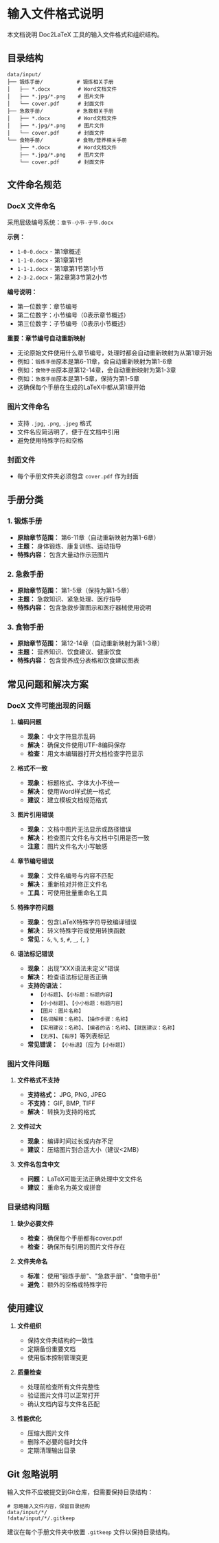 # 输入文件格式说明

本文档说明 Doc2LaTeX 工具的输入文件格式和组织结构。

## 目录结构

```
data/input/
├── 锻炼手册/           # 锻炼相关手册
│   ├── *.docx         # Word文档文件
│   ├── *.jpg/*.png    # 图片文件
│   └── cover.pdf      # 封面文件
├── 急救手册/           # 急救相关手册
│   ├── *.docx         # Word文档文件
│   ├── *.jpg/*.png    # 图片文件
│   └── cover.pdf      # 封面文件
└── 食物手册/           # 食物/营养相关手册
    ├── *.docx         # Word文档文件
    ├── *.jpg/*.png    # 图片文件
    └── cover.pdf      # 封面文件
```

## 文件命名规范

### DocX 文件命名
采用层级编号系统：`章节-小节-子节.docx`

**示例：**
- `1-0-0.docx` - 第1章概述
- `1-1-0.docx` - 第1章第1节
- `1-1-1.docx` - 第1章第1节第1小节
- `2-3-2.docx` - 第2章第3节第2小节

**编号说明：**
- 第一位数字：章节编号
- 第二位数字：小节编号（0表示章节概述）
- 第三位数字：子节编号（0表示小节概述）

**重要：章节编号自动重新映射**
- 无论原始文件使用什么章节编号，处理时都会自动重新映射为从第1章开始
- 例如：`锻炼手册`原本是第6-11章，会自动重新映射为第1-6章
- 例如：`食物手册`原本是第12-14章，会自动重新映射为第1-3章
- 例如：`急救手册`原本是第1-5章，保持为第1-5章
- 这确保每个手册在生成的LaTeX中都从第1章开始

### 图片文件命名
- 支持 `.jpg`, `.png`, `.jpeg` 格式
- 文件名应简洁明了，便于在文档中引用
- 避免使用特殊字符和空格

### 封面文件
- 每个手册文件夹必须包含 `cover.pdf` 作为封面

## 手册分类

### 1. 锻炼手册
- **原始章节范围：** 第6-11章（自动重新映射为第1-6章）
- **主题：** 身体锻炼、康复训练、运动指导
- **特殊内容：** 包含大量动作示范图片

### 2. 急救手册
- **原始章节范围：** 第1-5章（保持为第1-5章）
- **主题：** 急救知识、紧急处理、医疗指导
- **特殊内容：** 包含急救步骤图示和医疗器械使用说明

### 3. 食物手册
- **原始章节范围：** 第12-14章（自动重新映射为第1-3章）
- **主题：** 营养知识、饮食建议、健康饮食
- **特殊内容：** 包含营养成分表格和饮食建议图表

## 常见问题和解决方案

### DocX 文件可能出现的问题

1. **编码问题**
   - **现象：** 中文字符显示乱码
   - **解决：** 确保文件使用UTF-8编码保存
   - **检查：** 用文本编辑器打开文档检查字符显示

2. **格式不一致**
   - **现象：** 标题格式、字体大小不统一
   - **解决：** 使用Word样式统一格式
   - **建议：** 建立模板文档规范格式

3. **图片引用错误** 
   - **现象：** 文档中图片无法显示或路径错误
   - **解决：** 检查图片文件名与文档中引用是否一致
   - **注意：** 图片文件名大小写敏感

4. **章节编号错误**
   - **现象：** 文件名编号与内容不匹配
   - **解决：** 重新核对并修正文件名
   - **工具：** 可使用批量重命名工具

5. **特殊字符问题**
   - **现象：** 包含LaTeX特殊字符导致编译错误
   - **解决：** 转义特殊字符或使用转换函数
   - **常见：** `&`, `%`, `$`, `#`, `_`, `{`, `}`

6. **语法标记错误**
   - **现象：** 出现"XXX语法未定义"错误
   - **解决：** 检查语法标记是否正确
   - **支持的语法：**
     - `【小标题】`、`【小标题：标题内容】`
     - `【小小标题】`、`【小小标题：标题内容】`
     - `【图片：图片名称】`
     - `【名词解释：名称】`、`【操作步骤：名称】`
     - `【实用建议：名称】`、`【编者的话：名称】`、`【就医建议：名称】`
     - `【无序】`、`【有序】`等列表标记
   - **常见错误：** `【小标退】`（应为`【小标题】`）

### 图片文件问题

1. **文件格式不支持**
   - **支持格式：** JPG, PNG, JPEG
   - **不支持：** GIF, BMP, TIFF
   - **解决：** 转换为支持的格式

2. **文件过大**
   - **现象：** 编译时间过长或内存不足
   - **建议：** 压缩图片到合适大小（建议<2MB）

3. **文件名包含中文**
   - **问题：** LaTeX可能无法正确处理中文文件名
   - **建议：** 重命名为英文或拼音

### 目录结构问题

1. **缺少必要文件**
   - **检查：** 确保每个手册都有cover.pdf
   - **检查：** 确保所有引用的图片文件存在

2. **文件夹命名**
   - **标准：** 使用"锻炼手册"、"急救手册"、"食物手册"
   - **避免：** 额外的空格或特殊字符

## 使用建议

1. **文件组织**
   - 保持文件夹结构的一致性
   - 定期备份重要文档
   - 使用版本控制管理变更

2. **质量检查**
   - 处理前检查所有文件完整性
   - 验证图片文件可以正常打开
   - 确认文档内容与文件名匹配

3. **性能优化**
   - 压缩大图片文件
   - 删除不必要的临时文件
   - 定期清理输出目录

## Git 忽略说明

输入文件不应被提交到Git仓库，但需要保持目录结构：

```gitignore
# 忽略输入文件内容，保留目录结构
data/input/*/
!data/input/*/.gitkeep
```

建议在每个手册文件夹中放置 `.gitkeep` 文件以保持目录结构。